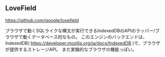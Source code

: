 
## LoveField
https://github.com/google/lovefield

ブラウザで動くSQLライクな構文が実行できるIndexedDBのAPIのラッパー/ブラウザで動くデータベース的なもの。
このエンジンのバックエンドは、IndexedDB( https://developer.mozilla.org/ja/docs/IndexedDB )で、ブラウザが提供するストレージAPI。
まだ実験的なブラウザの機能っぽい。

